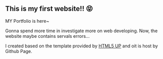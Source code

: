 ## This is my first website!!  :stuck_out_tongue_closed_eyes:
MY Portfolio is here~

Gonna spend more time in investigate more on web developing. Now, the website maybe contains servals errors...

I created based on the template provided by [HTML5 UP](https://html5up.net/) and oit is host by Github Page.
